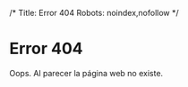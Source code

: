 /*
Title: Error 404
Robots: noindex,nofollow
*/

Error 404
=========

Oops. Al parecer la página web no existe.